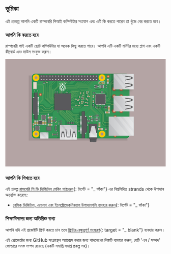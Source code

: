 ## ভূমিকা

এই প্রকল্পে আপনি একটি রাস্পবেরি পিআই কম্পিউটার সংযোগ এবং এটি কি করতে পারেন তা খুঁজে বের করতে হবে।

### আপনি কি করতে হবে

রাস্পবেরী পাই একটি ছোট কম্পিউটার যা অনেক কিছু করতে পারে। আপনি এটি একটি মনিটর মধ্যে প্লাগ এবং একটি কীবোর্ড এবং মাউস সংযুক্ত করুন।

![স্ক্রিনশট](images/pi-plug-in.gif)

### আপনি কি শিখতে হবে

এই প্রকল্প [রাসবেরি পি ডি ডিজিটাল মেকিং পাঠ্যক্রম](http://rpf.io/curriculum){: টার্গেট = "_ ফাঁকা"} এর নিম্নলিখিত strands থেকে উপাদান অন্তর্ভুক্ত করেছে:

+ [বেসিক ডিজিটাল, এনালগ এবং ইলেক্ট্রোমেকনিক্যাল উপাদানগুলি ব্যবহার করুন](https://curriculum.raspberrypi.org/physical-computing/creator/){: টার্গেট = "_ ফাঁকা"}

### শিক্ষাবিদদের জন্য অতিরিক্ত তথ্য

আপনি যদি এই প্রজেক্টটি প্রিন্ট করতে চান তবে [প্রিন্টার-বন্ধুত্বপূর্ণ সংস্করণ](https://projects.raspberrypi.org/en/projects/raspberry-pi-getting-started/print){: target = "_ blank"} ব্যবহার করুন।

এই প্রোজেক্টের জন্য GitHub সংগ্রহস্থল অ্যাক্সেস করার জন্য পাদলেখের লিঙ্কটি ব্যবহার করুন, যেটি 'এন / সম্পদ' ফোল্ডারে সমস্ত সম্পদ রয়েছে (একটি সমাপ্তি সমাপ্ত প্রকল্প সহ)।